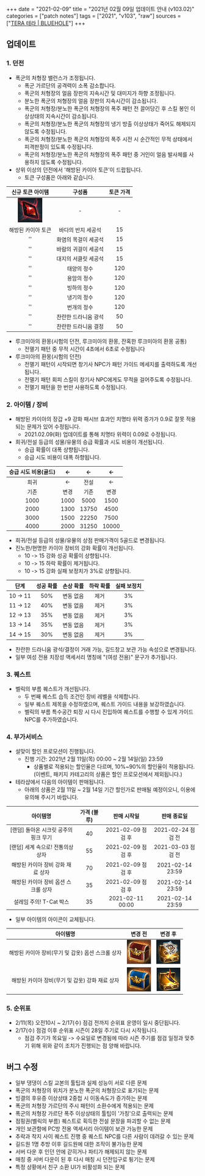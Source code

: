 +++
date = "2021-02-09"
title = "2021년 02월 09일 업데이트 안내 (v103.02)"
categories = ["patch notes"]
tags = ["2021", "v103", "raw"]
sources = ["[TERA 테라 | BLUEHOLE](https://playtera.co.kr/news/updates/106)"]
+++

[1]: /images/patch/v103-02_01.png
[2]: /images/patch/v103-02_02.png
[3]: /images/patch/v103-02_03.png
[4]: /images/patch/v103-02_04.png
[5]: /images/patch/v103-02_05.png

## 업데이트

### **1.** 던전
- 폭군의 처형장 밸런스가 조정됩니다.
  - 폭군 가르단의 공격력이 소폭 감소합니다.
  - 폭군의 처형장의 얼음 장판의 지속시간 및 대미지가 하향 조정됩니다.
  - 분노한 폭군의 처형장의 얼음 장판의 지속시간이 감소됩니다.
  - 폭군의 처형장/분노한 폭군의 처형장의 폭주 패턴 전 끌어당긴 후 스킬 봉인 이상상태의 지속시간이 감소됩니다.
  - 폭군의 처형장/분노한 폭군의 처형장의 냉기 방출 이상상태가 죽어도 해제되지 않도록 수정됩니다.
  - 폭군의 처형장/분노한 폭군의 처형장의 폭주 시전 시 순간적인 무적 상태에서 피격판정이 있도록 수정됩니다.
  - 폭군의 처형장/분노한 폭군의 처형장의 폭주 패턴 중 거인이 얼음 발사체를 사용하지 않도록 수정됩니다.
- 상위 이상의 던전에서 '해방된 카이아 토큰'이 드랍됩니다.
  - 토큰 구성품은 아래와 같습니다.

| 신규 토큰 아이템 | 구성품 | 토큰 가격 |
| :-: | :-: | :-: |
| ![1] | - | - |
| 해방된 카이아 토큰 | 바다의 반지 세공석 | 15 |
|''| 화염의 목걸이 세공석 | 15 |
|''| 바람의 귀걸이 세공석 | 15 |
|''| 대지의 서클릿 세공석 | 15 |
|''| 태양의 정수 | 120 |
|''| 용암의 정수 | 120 |
|''| 빙하의 정수 | 120 |
|''| 냉기의 정수 | 120 |
|''| 번개의 정수 | 120 |
|''| 찬란한 드라니움 광석 | 50 |
|''| 찬란한 드라니움 결정 | 50 |

- 루크미아의 환몽(시험의 던전, 루크미아의 환몽, 잔혹한 루크미아의 환몽 공통)
  - 전멸기 패턴 중 무적 시간이 4초에서 6초로 수정됩니다
- 루크미아의 환몽(시험의 던전)
  - 전멸기 패턴이 시작되면 창기사 NPC가 패턴 가이드 메세지를 출력하도록 개선됩니다.
  - 전멸기 패턴 회피 스킬이 창기사 NPC에게도 무적을 걸어주도록 수정됩니다.
  - 전멸기 패턴을 한 번만 사용하도록 수정됩니다.

### **2.** 아이템 / 장비
- 해방된 카이아의 장갑 +9 강화 패시브 효과인 치명타 위력 증가가 0.9로 잘못 적용되는 문제가 있어 수정됩니다.
  - 2021.02.09(화) 업데이트를 통해 치명타 위력이 0.09로 수정됩니다.
- 희귀/전설 등급의 성물/유물의 승급 확률과 시도 비용이 개선됩니다.
  - 승급 확률이 대폭 상향됩니다.
  - 승급 시도 비용이 대폭 하향됩니다.

| 승급 시도 비용(골드) | <- | <- | <- |
| :-: | :-: | :-: | :-: |
| 희귀 | <- | 전설 | <- | 
| 기존 | 변경 | 기존 | 변경 |
| 1000 | 1000 | 5000 | 1500 |
| 2000 | 1300 | 13750 | 4500 |
| 3000 | 1500 | 22250 | 7500 |
| 4000 | 2000 | 31250 | 10000 |

- 희귀/전설 등급의 성물/유물의 상점 판매가격이 5골드로 변경됩니다.
- 진노한/현명한 카이아 장비의 강화 확률이 개선됩니다.
  - 10 -> 15 강화 성공 확률이 상향됩니다.
  - 10 -> 15 하락 확률이 제거됩니다.
  - 10 -> 15 강화 실패 보정치가 3%로 상향됩니다.

| 단계 | 성공 확률 | 손상 확률 | 하락 확률 | 실패 보정치 |
| :-: | :-: | :-: | :-: | :-: | 
| 10 -> 11 | 50% | 변동 없음 | 제거 | 3% |
| 11 -> 12 | 40% | 변동 없음 | 제거 | 3% |
| 12 -> 13 | 35% | 변동 없음 | 제거 | 3% | 
| 13 -> 14 | 35% | 변동 없음 | 제거 | 3% |
| 14 -> 15 | 30% | 변동 없음 | 제거 | 3% |

- 찬란한 드라니움 광석/결정이 거래 가능, 길드창고 보관 가능 속성으로 변경됩니다.
- 일부 여성 전용 치장성 액세서리 명칭에 "(여성 전용)" 문구가 추가됩니다.

### **3.** 퀘스트
- 벨릭의 부름 퀘스트가 개선됩니다.
  - 두 번째 퀘스트 습득 조건인 장비 레벨을 삭제합니다.
  - 일부 퀘스트 제목을 수정하였으며, 퀘스트 가이드 내용을 보강하였습니다.
  - 벨릭의 부름 특수공간 퇴장 시 다시 진입하여 퀘스트를 수행할 수 있게 가이드 NPC를 추가하였습니다.

### **4.** 부가서비스
- 설맞이 할인 프로모션이 진행됩니다. 
  - 진행 기간: 2021년 2월 11일(목) 00:00 ~ 2월 14일(일) 23:59
    - 상품별로 적용되는 할인율은 다르며, 10%~90%의 할인율이 적용됩니다. (이벤트, 패키지 카테고리의 상품은 할인 프로모션에서 제외됩니다.)
- 테라샵에서 다음의 아이템이 판매됩니다.
  - 아래의 상품은 2월 11일 ~ 2월 14일 기간 할인가로 판매될 예정이오니, 이용에 유의해 주시기 바랍니다.

| 아이템명 | 가격 (블루) | 판매 시작일 | 판매 종료일 |
| :-: | :-: | :-: | :-: |
| [랜덤] 돌아온 시크릿 공주의 핑크 무기 | 40 | 2021-02-09 점검 후 | 2021-02-24 점검 전 |
| [랜덤] 세계 속으로! 전통의상 상자 | 55 | 2021-02-09 점검 후 | 2021-03-03 점검 전 |
| 해방된 카이아 장비 강화 재료 상자 | 70 | 2021-02-09 점검 후 | 2021-02-14 23:59 |
| 해방된 카이아 장비 옵션 스크롤 상자 | 35 | 2021-02-09 점검 후 | 2021-02-14 23:59 |
| 설레임 주의! T-Cat 박스 | 35 | 2021-02-11 00:00 | 2021-02-14 23:59 |

- 일부 아이템의 아이콘이 교체됩니다.

| 아이템명 | 변경 전 | 변경 후 |
| :-: | :-: | :-: |
| 해방된 카이아 장비(무기 및 갑옷) 옵션 스크롤 상자 | ![2] | ![3] |
| 해방된 카이아 장비(무기 및 갑옷) 강화 재료 상자 | ![4] | ![5] |

### **5.** 순위표
- 2/11(목) 오전10시 ~ 2/17(수) 점검 전까지 순위표 운영이 일시 중단됩니다.
- 2/17(수) 점검 이후 순위표 시즌이 28일 주기로 다시 시작됩니다.
  - 점검 주기가 목요일 -> 수요일로 변경됨에 따라 시즌 주기를 점검 일정과 맞추기 위해 위와 같이 조치가 진행되는 점 양해 바랍니다.

## 버그 수정

- 일부 댕댕이 스킬 교본의 툴팁과 실제 성능이 서로 다른 문제
- 폭군의 처형장의 위치가 분노한 폭군의 처형장으로 표기되는 문제
- 빙결의 후유증 이상상태 2중첩 시 이동속도가 증가하는 문제
- 폭군의 처형장 가르단의 주시 패턴이 소환수에게 적용되는 문제
- 폭군의 처형장 가르단 폭주 이상상태의 툴팁이 '가칭'으로 출력되는 문제
- 점핑권(벨릭의 부름) 퀘스트로 획득한 전설 문장을 파괴할 수 없는 문제
- 개인 보관함에 PC방 전용 액세서리 아이템이 보관 가능한 문제
- 추락과 착지 사이 퀘스트 진행 중 퀘스트 NPC를 다른 사람이 데려갈 수 있는 문제
- 길드원 1명 추방 이후 길드원에 대한 조작이 불가능한 문제
- 서버 다운 후 인던 안에 갇히거나 파티가 해제되지 않는 문제
- 매칭 중 서버 다운이 된 후 다시 매칭 시 던전입구로 튕기는 문제
- 특정 상황에서 친구 소환 UI가 비활성화 되는 문제
